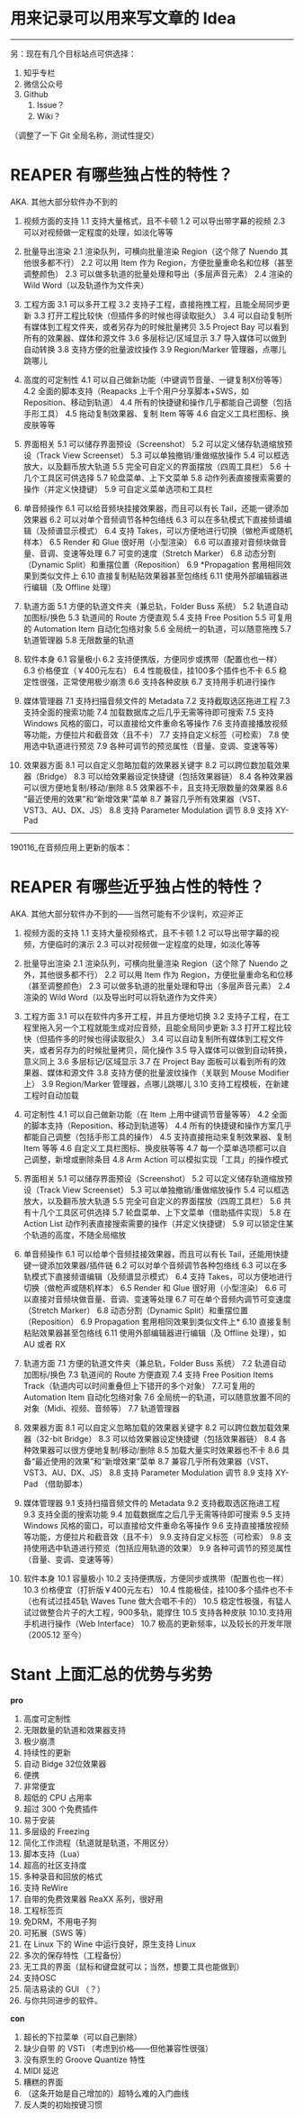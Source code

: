 # 用来记录可以用来写文章的 Idea

---

另：现在有几个目标站点可供选择：

1. 知乎专栏
2. 微信公众号
3. Github
    1. Issue？
    2. Wiki？

（调整了一下 Git 全局名称，测试性提交）


# REAPER 有哪些独占性的特性？
AKA. 其他大部分软件办不到的

1. 视频方面的支持
    1.1 支持大量格式，且不卡顿
    1.2 可以导出带字幕的视频
    2.3 可以对视频做一定程度的处理，如淡化等等

2. 批量导出渲染
    2.1 渲染队列，可横向批量渲染 Region（这个除了 Nuendo 其他很多都不行）
    2.2 可以用 Item 作为 Region，方便批量重命名和位移（甚至调整颜色）
    2.3 可以做多轨道的批量处理和导出（多层声音元素）
    2.4 渲染的 Wild Word（以及轨道作为文件夹）

3. 工程方面
    3.1 可以多开工程
    3.2 支持子工程，直接拖拽工程，且能全局同步更新
    3.3 打开工程比较快（但插件多的时候也得读取挺久）
    3.4 可以自动复制所有媒体到工程文件夹，或者另存为的时候批量拷贝
    3.5 Project Bay 可以看到所有的效果器、媒体和源文件
    3.6 多层标记/区域显示
    3.7 导入媒体可以做到自动转换
    3.8 支持方便的批量波纹操作
    3.9 Region/Marker 管理器，点哪儿跳哪儿

4. 高度的可定制性
    4.1 可以自己做新功能（中键调节音量、一键复制X份等等）
    4.2 全面的脚本支持（Reapacks 上千个用户分享脚本+SWS，如 Reposition、移动到轨道）
    4.4 所有的快捷键和操作几乎都能自己调整（包括手形工具）
    4.5 拖动复制效果器、复制 Item 等等
    4.6 自定义工具栏图标、换皮肤等等

5. 界面相关
    5.1 可以储存界面预设（Screenshot）
    5.2 可以定义储存轨道缩放预设（Track View Screenset）
    5.3 可以单独撤销/重做缩放操作
    5.4 可以框选放大，以及翻币放大轨道
    5.5 完全可自定义的界面摆放（四周工具栏）
    5.6 十几个工具区可供选择
    5.7 轮盘菜单、上下文菜单
    5.8 动作列表直接搜索需要的操作（并定义快捷键）
    5.9 可自定义菜单选项和工具栏
    
6. 单音频操作
    6.1 可以给音频块挂接效果器，而且可以有长 Tail，还能一键添加效果器
    6.2 可以对单个音频调节各种包络线
    6.3 可以在多轨模式下直接频谱编辑（及频谱显示模式）
    6.4 支持 Takes，可以方便地进行切换（做枪声或随机样本）
    6.5 Render 和 Glue 很好用（小型渲染）
    6.6 可以直接对音频块做音量、音调、变速等处理
    6.7 可变的速度（Stretch Marker）
    6.8 动态分割（Dynamic Split）和重摆位置（Reposition）
    6.9 \*Propagation 套用相同效果到类似文件上
    6.10 直接复制粘贴效果器甚至包络线
    6.11 使用外部编辑器进行编辑（及 Offline 处理）

5. 轨道方面
    5.1 方便的轨道文件夹（兼总轨，Folder Buss 系统）
    5.2 轨道自动加图标/换色
    5.3 轨道间的 Route 方便直观
    5.4 支持 Free Position
    5.5 可复用的 Automation Item 自动化包络对象
    5.6 全局统一的轨道，可以随意拖拽
    5.7 轨道管理器
    5.8 无限数量的轨道

6. 软件本身
    6.1 容量极小
    6.2 支持便携版，方便同步或携带（配置也也一样）
    6.3 价格便宜（￥400元左右）
    6.4 性能极佳，挂100多个插件也不卡
    6.5 稳定性很强，正常使用极少崩溃
    6.6 支持各种皮肤
    6.7 支持用手机进行操作

7. 媒体管理器
    7.1 支持扫描音频文件的 Metadata
    7.2 支持截取选区拖进工程
    7.3 支持全面的搜索功能
    7.4 加载数据库之后几乎无需等待即可搜索
    7.5 支持 Windows 风格的窗口，可以直接给文件重命名等操作
    7.6 支持直接播放视频等功能，方便拉片和截音效（且不卡）
    7.7 支持自定义标签（可检索）
    7.8 使用选中轨道进行预览
    7.9 各种可调节的预览属性（音量、变调、变速等等）

8. 效果器方面
    8.1 可以自定义忽略加载的效果器关键字
    8.2 可以跨位数加载效果器（Bridge）
    8.3 可以给效果器设定快捷键（包括效果器链）
    8.4 各种效果器可以很方便地复制/移动/删除
    8.5 效果器不卡，且支持无限数量的效果器
    8.6 “最近使用的效果”和“新增效果”菜单
    8.7 兼容几乎所有效果器（VST、VST3、AU、DX、JS）
    8.8 支持 Parameter Modulation 调节
    8.9 支持 XY-Pad 



---

190116_在音频应用上更新的版本：

# REAPER 有哪些近乎独占性的特性？
AKA. 其他大部分软件办不到的——当然可能有不少误判，欢迎斧正

1. 视频方面的支持
    1.1 支持大量视频格式，且不卡顿
    1.2 可以导出带字幕的视频，方便临时的演示
    2.3 可以对视频做一定程度的处理，如淡化等等

2. 批量导出渲染
    2.1 渲染队列，可横向批量渲染 Region（这个除了 Nuendo 之外，其他很多都不行）
    2.2 可以用 Item 作为 Region，方便批量重命名和位移（甚至调整颜色）
    2.3 可以做多轨道的批量处理和导出（多层声音元素）
    2.4 渲染的 Wild Word（以及导出时可以将轨道作为文件夹）

3. 工程方面
    3.1 可以在软件内多开工程，并且方便地切换
    3.2 支持子工程，在工程里拖入另一个工程就能生成对应音频，且能全局同步更新
    3.3 打开工程比较快（但插件多的时候也得读取挺久）
    3.4 可以自动复制所有媒体到工程文件夹，或者另存为的时候批量拷贝，简化操作
    3.5 导入媒体可以做到自动转换，意义同上
    3.6 多层标记/区域显示
    3.7 在 Project Bay 面板可以看到所有的效果器、媒体和源文件
    3.8 支持方便的批量波纹操作（关联到 Mouse Modifier 上）
    3.9 Region/Marker 管理器，点哪儿跳哪儿
    3.10 支持工程模板，在新建工程时自动加载

4. 可定制性
    4.1 可以自己做新功能（在 Item 上用中键调节音量等等）
    4.2 全面的脚本支持（Reposition、移动到轨道等）
    4.4 所有的快捷键和操作方案几乎都能自己调整（包括手形工具的操作）
    4.5 支持直接拖动来复制效果器、复制 Item 等等
    4.6 自定义工具栏图标、换皮肤等等
    4.7 每一个菜单选项都可以自己调整，新增或删除条目
    4.8 Arm Action 可以模拟实现「工具」的操作模式

5. 界面相关
    5.1 可以储存界面预设（Screenshot）
    5.2 可以定义储存轨道缩放预设（Track View Screenset）
    5.3 可以单独撤销/重做缩放操作
    5.4 可以框选放大，以及翻币放大轨道
    5.5 完全可自定义的界面摆放（四周工具栏）
    5.6 共有十几个工具区可供选择
    5.7 轮盘菜单、上下文菜单（借助插件实现）
    5.8 在 Action List 动作列表直接搜索需要的操作（并定义快捷键）
    5.9 可以锁定住某个轨道的高度，不随全局缩放

6. 单音频操作
    6.1 可以给单个音频挂接效果器，而且可以有长 Tail，还能用快捷键一键添加效果器/插件链
    6.2 可以对单个音频调节各种包络线
    6.3 可以在多轨模式下直接频谱编辑（及频谱显示模式）
    6.4 支持 Takes，可以方便地进行切换（做枪声或随机样本）
    6.5 Render 和 Glue 很好用（小型渲染）
    6.6 可以直接对音频块做音量、音调、变速等处理
    6.7 可在单个音频内调节可变速度（Stretch Marker）
    6.8 动态分割（Dynamic Split）和重摆位置（Reposition）
    6.9 Propagation 套用相同效果到类似文件上*
    6.10 直接复制粘贴效果器甚至包络线
    6.11 使用外部编辑器进行编辑（及 Offline 处理），如 AU 或者 RX


7. 轨道方面
    7.1 方便的轨道文件夹（兼总轨，Folder Buss 系统）
    7.2 轨道自动加图标/换色
    7.3 轨道间的 Route 方便直观
    7.4 支持 Free Position Items Track（轨道内可以时间重叠但上下错开的多个对象）
    7.7.可复用的 Automation Item 自动化包络对象
    7.6 全局统一的轨道，可以随意放置不同的对象（Midi、视频、音频等）
    7.7 轨道管理器

8. 效果器方面
    8.1 可以自定义忽略加载的效果器关键字
    8.2 可以跨位数加载效果器（32-bit Bridge）
    8.3 可以给效果器设定快捷键（包括效果器链）
    8.4 各种效果器可以很方便地复制/移动/删除
    8.5 加载大量实时效果器也不卡
    8.6 具备“最近使用的效果”和“新增效果”菜单
    8.7 兼容几乎所有效果器（VST、VST3、AU、DX、JS）
    8.8 支持 Parameter Modulation 调节
    8.9 支持 XY-Pad （借助脚本）
    
9. 媒体管理器
    9.1 支持扫描音频文件的 Metadata
    9.2 支持截取选区拖进工程
    9.3 支持全面的搜索功能
    9.4 加载数据库之后几乎无需等待即可搜索
    9.5 支持 Windows 风格的窗口，可以直接给文件重命名等操作
    9.6 支持直接播放视频等功能，方便拉片和截音效（且不卡）
    9.9.支持自定义标签（可检索）
    9.8 支持使用选中轨道进行预览（包括应用轨道的效果）
    9.9 各种可调节的预览属性（音量、变调、变速等等）

10. 软件本身
    10.1 容量极小
    10.2 支持便携版，方便同步或携带（配置也也一样）
    10.3 价格便宜（打折版￥400元左右）
    10.4 性能极佳，挂100多个插件也不卡（也有试过挂45轨 Waves Tune 做大合唱不卡的）
    10.5 稳定性极强，有猛人试过做整合片子的大工程，900多轨，能撑住
    10.5 支持各种皮肤
    10.10.支持用手机进行操作（Web Interface）
    10.7 极高的更新频率，以及较长的开发年限（2005.12 至今）
    
    
# Stant 上面汇总的优势与劣势

**pro**
1. 高度可定制性
2. 无限数量的轨道和效果器支持
3. 极少崩溃
4. 持续性的更新
5. 自动 Bidge 32位效果器
6. 便携
7. 非常便宜
8. 超低的 CPU 占用率
9. 超过 300 个免费插件
10. 易于安装
11. 多层级的 Freezing
12. 简化工作流程（轨道就是轨道，不用区分）
13. 脚本支持（Lua）
14. 超高的社区支持度
15. 多种录音和回放的格式
16. 支持 ReWire
17. 自带的免费效果器 ReaXX 系列，很好用
18. 工程标签页
19. 免DRM，不用电子狗
20. 可拓展（SWS 等）
21. 在 Linux 下的 Wine 中运行良好，原生支持 Linux
22. 多次的保存特性（工程备份）
23. 无工具的界面（鼠标和键盘就可以；当然，想要工具也能做到）
24. 支持OSC
25. 简洁易读的 GUI （？）
26. 与你共同进步的软件。

**con**
1. 超长的下拉菜单（可以自己删除）
2. 缺少自带 的 VSTi （考虑到价格——但他兼容性很强）
3. 没有原生的 Groove Quantize 特性
4. MIDI 延迟
5. 糟糕的界面
6. （这条开始是自己增加的）超特么难的入门曲线
7. 反人类的初始按键习惯
